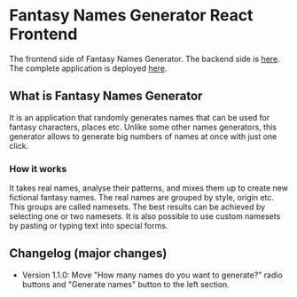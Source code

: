 # Fantasy Names Generator React Frontend

The frontend side of Fantasy Names Generator. The backend side is [here](https://github.com/bsielski/fantasy-names-generator-api). The complete application is deployed [here](http://fantasynamesgenerator.testingmagic.ovh/).

## What is Fantasy Names Generator

It is an application that randomly generates names that can be used for fantasy characters, places etc. Unlike some other names generators, this generator allows to generate big numbers of names at once with just one click.

### How it works

It takes real names, analyse their patterns, and mixes them up to create new fictional fantasy names. The real names are grouped by style, origin etc. This groups are called namesets. The best results can be achieved by selecting one or two namesets. It is also possible to use custom namesets by pasting or typing text into special forms.

## Changelog (major changes)

- Version 1.1.0: Move "How many names do you want to generate?" radio buttons and "Generate names" button to the left section.
